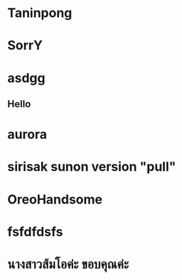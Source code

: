 # Taninpong
# SorrY
# asdgg
## Hello
# aurora
# sirisak sunon version "pull"
# OreoHandsome
# fsfdfdsfs
# นางสาวส้มโอค่ะ ขอบคุณค่ะ
